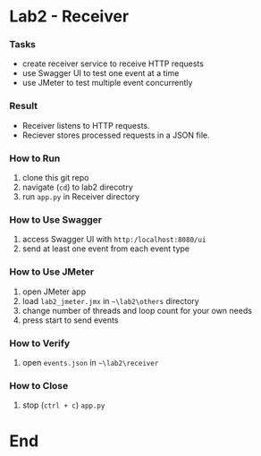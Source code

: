 # Lab2 - Receiver 
### Tasks
- create receiver service to receive HTTP requests
- use Swagger UI to test one event at a time
- use JMeter to test multiple event concurrently

### Result
- Receiver listens to HTTP requests.
- Reciever stores processed requests in a JSON file.

### How to Run
1. clone this git repo
2. navigate (`cd`) to lab2 direcotry 
3. run `app.py` in Receiver directory

### How to Use Swagger
1. access Swagger UI with `http:/localhost:8080/ui`
2. send at least one event from each event type

### How to Use JMeter
1. open JMeter app
2. load `lab2_jmeter.jmx` in `~\lab2\others` directory
3. change number of threads and loop count for your own needs
4. press start to send events

### How to Verify
1. open `events.json` in `~\lab2\receiver`

### How to Close
1. stop (`ctrl + c`) `app.py`

# End